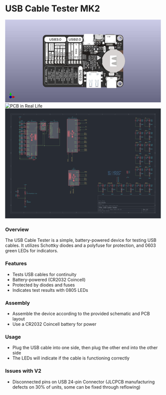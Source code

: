 **USB Cable Tester MK2**
=====================

![PCB Render](<USB Cable Tester.jpg>)
![PCB in Real Life](DSC05968.JPG)
![PCB Schematic](<USB Cable Tester.svg>)


### Overview

The USB Cable Tester is a simple, battery-powered device for testing USB cables. It utilizes Schottky diodes and a polyfuse for protection, and 0603 green LEDs for indicators.

### Features

* Tests USB cables for continuity
* Battery-powered (CR2032 Coincell)
* Protected by diodes and fuses
* Indicates test results with 0805 LEDs

### Assembly

* Assemble the device according to the provided schematic and PCB layout
* Use a CR2032 Coincell battery for power

### Usage

* Plug the USB cable into one side, then plug the other end into the other side
* The LEDs will indicate if the cable is functioning correctly

### Issues with V2

* Disconnected pins on USB 24-pin Connector (JLCPCB manufacturing defects on 30% of units, some can be fixed through reflowing)